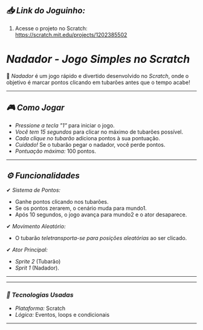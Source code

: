 ## *📥 Link do Joguinho:*  
1. Acesse o projeto no Scratch: https://scratch.mit.edu/projects/1202385502  

# *Nadador - Jogo Simples no Scratch*  

🦈 *Nadador* é um jogo rápido e divertido desenvolvido no *Scratch*, onde o objetivo é marcar pontos clicando em tubarões antes que o tempo acabe!  

---

## *🎮 Como Jogar*  
- *Pressione a tecla "1"* para iniciar o jogo.  
- *Você tem 15 segundos* para clicar no máximo de tubarões possível.  
- *Cada clique no tubarão* adiciona pontos à sua pontuação.  
- *Cuidado!* Se o tubarão pegar o nadador, você perde pontos.  
- *Pontuação máxima:* 100 pontos.  

---

## *⚙️ Funcionalidades*  
✔ *Sistema de Pontos:*  
   - Ganhe pontos clicando nos tubarões.  
   - Se os pontos zerarem, o cenário muda para mundo1.  
   - Após 10 segundos, o jogo avança para mundo2 e o ator desaparece.  

✔ *Movimento Aleatório:*  
   - O tubarão *teletransporta-se para posições aleatórias* ao ser clicado.  

✔ *Ator Principal:*  
   - *Sprite 2* (Tubarão)  
   - *Sprit 1* (Nadador).  

--- 
---

### *📌 Tecnologias Usadas*  
- *Plataforma:* Scratch  
- *Lógica:* Eventos, loops e condicionais  

---

